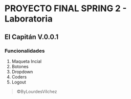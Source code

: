 # PROYECTO FINAL SPRING 2 - Laboratoria

## El Capitán V.0.0.1

### Funcionalidades

1. Maqueta Incial
2. Botones
3. Dropdown
4. Coders
5. Logout


> ©ByLourdesVílchez